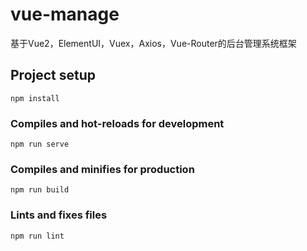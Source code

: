 
# vue-manage
基于Vue2，ElementUI，Vuex，Axios，Vue-Router的后台管理系统框架

## Project setup
```
npm install
```

### Compiles and hot-reloads for development
```
npm run serve
```

### Compiles and minifies for production
```
npm run build
```

### Lints and fixes files
```
npm run lint
```
